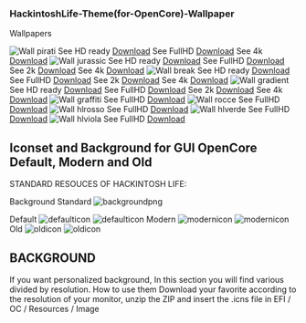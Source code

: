 ### HackintoshLife-Theme(for-OpenCore)-Wallpaper

Wallpapers

![Wall pirati](./Screenshot/pirati.png)
See HD ready [Download](https://github.com/Hackintoshlifeit/OC-Theme-HackintoshLife/blob/master/Wallpaper/hdready/piratihdready.png)
See FullHD [Download](https://github.com/Hackintoshlifeit/OC-Theme-HackintoshLife/blob/master/Wallpaper/Fullhd/piratifullhd.png)
See 4k [Download](https://github.com/Hackintoshlifeit/OC-Theme-HackintoshLife/blob/master/Wallpaper/4k/pirati4k.png)
![Wall jurassic](./Screenshot/jurassic.png)
See HD ready [Download](https://github.com/Hackintoshlifeit/OC-Theme-HackintoshLife/blob/master/Wallpaper/hdready/jurassichdready.png)
See FullHD [Download](https://github.com/Hackintoshlifeit/OC-Theme-HackintoshLife/blob/master/Wallpaper/Fullhd/jurassicfullhd.png)
See 2k [Download](https://github.com/Hackintoshlifeit/OC-Theme-HackintoshLife/blob/master/Wallpaper/2k/jurassic2k.png)
See 4k [Download](https://github.com/Hackintoshlifeit/OC-Theme-HackintoshLife/blob/master/Wallpaper/4k/jurassic4k.png)
![Wall break](./Screenshot/break.png)
See HD ready [Download](https://github.com/Hackintoshlifeit/OC-Theme-HackintoshLife/blob/master/Wallpaper/hdready/coffehdready.png)
See FullHD [Download](https://github.com/Hackintoshlifeit/OC-Theme-HackintoshLife/blob/master/Wallpaper/Fullhd/coffefullhd.png)
See 2k [Download](https://github.com/Hackintoshlifeit/OC-Theme-HackintoshLife/blob/master/Wallpaper/2k/coffe2k.png)
See 4k [Download](https://github.com/Hackintoshlifeit/OC-Theme-HackintoshLife/blob/master/Wallpaper/4k/coffe4k.png)
![Wall gradient](./Screenshot/gradient.png)
See HD ready [Download](https://github.com/Hackintoshlifeit/OC-Theme-HackintoshLife/blob/master/Wallpaper/hdready/gradientehdready.png)
See FullHD [Download](https://github.com/Hackintoshlifeit/OC-Theme-HackintoshLife/blob/master/Wallpaper/Fullhd/gradientefullhd.png)
See 2k [Download](https://github.com/Hackintoshlifeit/OC-Theme-HackintoshLife/blob/master/Wallpaper/2k/gradiente2k.png)
See 4k [Download](https://github.com/Hackintoshlifeit/OC-Theme-HackintoshLife/blob/master/Wallpaper/4k/gradiente4k.png)
![Wall graffiti](./Screenshot/graffiti.png)
See FullHD [Download](https://github.com/Hackintoshlifeit/OC-Theme-HackintoshLife/blob/master/Wallpaper/Fullhd/Wallpaper%20Graffiti.png)
![Wall rocce](./Screenshot/rocce.png)
See FullHD [Download](https://github.com/Hackintoshlifeit/OC-Theme-HackintoshLife/blob/master/Wallpaper/Fullhd/fullhdrocce.png)
![Wall hlrosso](./Screenshot/hlrosso.png)
See FullHD [Download](https://github.com/Hackintoshlifeit/OC-Theme-HackintoshLife/blob/master/Wallpaper/Fullhd/Wall%20Red.png)
![Wall hlverde](./Screenshot/hlverde.png)
See FullHD [Download](https://github.com/Hackintoshlifeit/OC-Theme-HackintoshLife/blob/master/Wallpaper/Fullhd/Wall%20Green.png)
![Wall hlviola](./Screenshot/hlviola.png)
See FullHD [Download](https://github.com/Hackintoshlifeit/OC-Theme-HackintoshLife/blob/master/Wallpaper/Fullhd/Wall%20Viola_.png)

## Iconset and Background for GUI OpenCore Default, Modern and Old

STANDARD RESOUCES OF HACKINTOSH LIFE:

Background Standard
![backgroundpng](./Screenshot/backgroundpng.png)

Default 
![defaulticon](./Screenshot/defaulticon.png)
![defaulticon](./Screenshot/defaulticon1.png)
Modern
![modernicon](./Screenshot/modernicon.png)
![modernicon](./Screenshot/modernicon.png)
Old
![oldicon](./Screenshot/oldicon.png)
![oldicon](./Screenshot/oldicon.png)

## BACKGROUND
If you want personalized background, In this section you will find various divided by resolution.
How to use them Download your favorite according to the resolution of your monitor, unzip the ZIP and insert the .icns file in EFI / OC / Resources / Image
